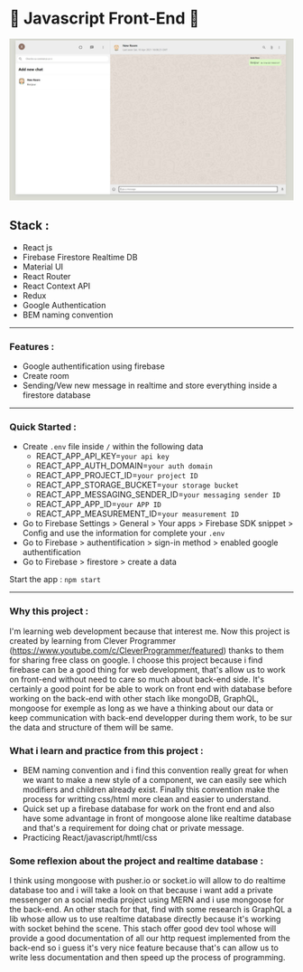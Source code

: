 # 🚀 Javascript Front-End 🚀

![Alt text](./whatsapp-clone.JPG "Screenshot")

## Stack :
* React js
* Firebase Firestore Realtime DB
* Material UI
* React Router
* React Context API
* Redux
* Google Authentication
* BEM naming convention
_____________________________

### Features :
* Google authentification using firebase
* Create room 
* Sending/Vew new message in realtime and store everything inside a firestore database
_____________________________

### Quick Started :
* Create `.env` file inside `/` within the following data
  - REACT_APP_API_KEY=`your api key`
  - REACT_APP_AUTH_DOMAIN=`your auth domain`
  - REACT_APP_PROJECT_ID=`your project ID`
  - REACT_APP_STORAGE_BUCKET=`your storage bucket`
  - REACT_APP_MESSAGING_SENDER_ID=`your messaging sender ID`
  - REACT_APP_APP_ID=`your APP ID`
  - REACT_APP_MEASUREMENT_ID=`your measurement ID`
* Go to Firebase Settings > General > Your apps > Firebase SDK snippet > Config and use the information for complete your `.env`
* Go to Firebase > authentification > sign-in method > enabled google authentification
* Go to Firebase > firestore > create a data 


Start the app : `npm start`
_____________________________

### Why this project :
I'm learning web development because that interest me. Now this project is created by learning from Clever Programmer (https://www.youtube.com/c/CleverProgrammer/featured) thanks to them for sharing free class on google. 
I choose this project because i find firebase can be a good thing for web development, that's allow us to work on front-end without need to care so much about back-end side. It's certainly a good point for be able to work on front end with database before working on the back-end with other stach like mongoDB, GraphQL, mongoose for exemple as long as we have a thinking about our data or keep communication with back-end developper during them work, to be sur the data and structure of them will be same. 

### What i learn and practice from this project :
  - BEM naming convention and i find this convention really great for when we want to make a new style of a component, we can easily see which modifiers and children already exist. Finally this convention make the process for writting css/html more clean and easier to understand. 
  - Quick set up a firebase database for work on the front end and also have some advantage in front of mongoose alone like realtime database and that's a requirement for doing chat or private message. 
  - Practicing React/javascript/hmtl/css 

### Some reflexion about the project and realtime database :
I think using mongoose with pusher.io or socket.io will allow to do realtime database too and i will take a look on that because i want add a private messenger on a social media project using MERN and i use mongoose for the back-end. An other stach for that, find with some research is GraphQL a lib whose allow us to use realtime database directly because it's working with socket behind the scene. This stach offer good dev tool whose will provide a good documentation of all our http request implemented from the back-end so i guess it's very nice feature because that's can allow us to write less documentation and then speed up the process of programming. 

  

